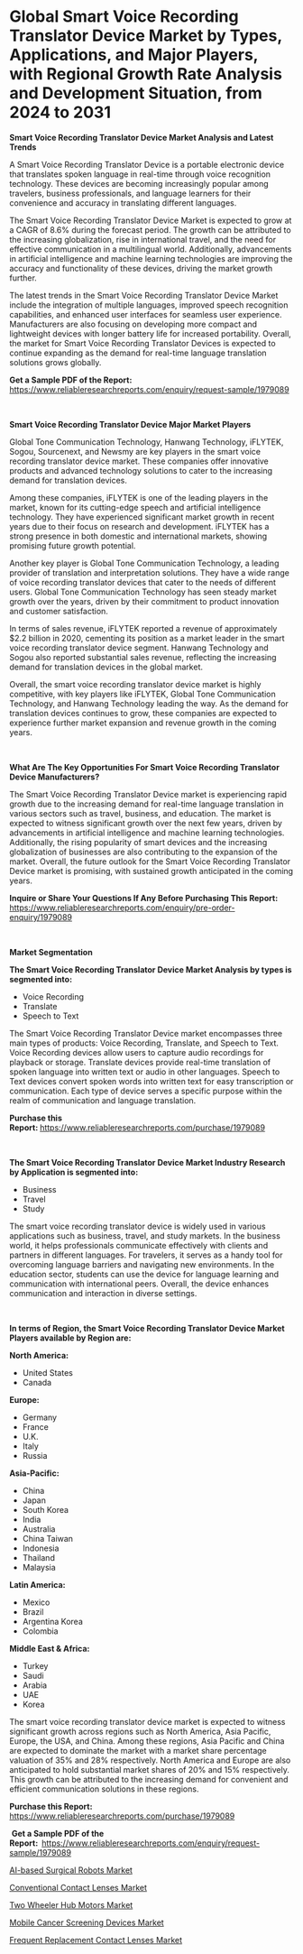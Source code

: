 <p><h1>Global Smart Voice Recording Translator Device Market by Types, Applications, and Major Players, with Regional Growth Rate Analysis and Development Situation, from 2024 to 2031</h1></p><p><strong>Smart Voice Recording Translator Device Market Analysis and Latest Trends</strong></p>
<p><p>A Smart Voice Recording Translator Device is a portable electronic device that translates spoken language in real-time through voice recognition technology. These devices are becoming increasingly popular among travelers, business professionals, and language learners for their convenience and accuracy in translating different languages.</p><p>The Smart Voice Recording Translator Device Market is expected to grow at a CAGR of 8.6% during the forecast period. The growth can be attributed to the increasing globalization, rise in international travel, and the need for effective communication in a multilingual world. Additionally, advancements in artificial intelligence and machine learning technologies are improving the accuracy and functionality of these devices, driving the market growth further.</p><p>The latest trends in the Smart Voice Recording Translator Device Market include the integration of multiple languages, improved speech recognition capabilities, and enhanced user interfaces for seamless user experience. Manufacturers are also focusing on developing more compact and lightweight devices with longer battery life for increased portability. Overall, the market for Smart Voice Recording Translator Devices is expected to continue expanding as the demand for real-time language translation solutions grows globally.</p></p>
<p><strong>Get a Sample PDF of the Report:&nbsp;</strong> <a href="https://www.reliableresearchreports.com/enquiry/request-sample/1979089">https://www.reliableresearchreports.com/enquiry/request-sample/1979089</a></p>
<p>&nbsp;</p>
<p><strong>Smart Voice Recording Translator Device Major Market Players</strong></p>
<p><p>Global Tone Communication Technology, Hanwang Technology, iFLYTEK, Sogou, Sourcenext, and Newsmy are key players in the smart voice recording translator device market. These companies offer innovative products and advanced technology solutions to cater to the increasing demand for translation devices.</p><p>Among these companies, iFLYTEK is one of the leading players in the market, known for its cutting-edge speech and artificial intelligence technology. They have experienced significant market growth in recent years due to their focus on research and development. iFLYTEK has a strong presence in both domestic and international markets, showing promising future growth potential.</p><p>Another key player is Global Tone Communication Technology, a leading provider of translation and interpretation solutions. They have a wide range of voice recording translator devices that cater to the needs of different users. Global Tone Communication Technology has seen steady market growth over the years, driven by their commitment to product innovation and customer satisfaction.</p><p>In terms of sales revenue, iFLYTEK reported a revenue of approximately $2.2 billion in 2020, cementing its position as a market leader in the smart voice recording translator device segment. Hanwang Technology and Sogou also reported substantial sales revenue, reflecting the increasing demand for translation devices in the global market.</p><p>Overall, the smart voice recording translator device market is highly competitive, with key players like iFLYTEK, Global Tone Communication Technology, and Hanwang Technology leading the way. As the demand for translation devices continues to grow, these companies are expected to experience further market expansion and revenue growth in the coming years.</p></p>
<p>&nbsp;</p>
<p><strong>What Are The Key Opportunities For Smart Voice Recording Translator Device Manufacturers?</strong></p>
<p><p>The Smart Voice Recording Translator Device market is experiencing rapid growth due to the increasing demand for real-time language translation in various sectors such as travel, business, and education. The market is expected to witness significant growth over the next few years, driven by advancements in artificial intelligence and machine learning technologies. Additionally, the rising popularity of smart devices and the increasing globalization of businesses are also contributing to the expansion of the market. Overall, the future outlook for the Smart Voice Recording Translator Device market is promising, with sustained growth anticipated in the coming years.</p></p>
<p><strong>Inquire or Share Your Questions If Any Before Purchasing This Report:</strong> <a href="https://www.reliableresearchreports.com/enquiry/pre-order-enquiry/1979089">https://www.reliableresearchreports.com/enquiry/pre-order-enquiry/1979089</a></p>
<p>&nbsp;</p>
<p><strong>Market Segmentation</strong></p>
<p><strong>The Smart Voice Recording Translator Device Market Analysis by types is segmented into:</strong></p>
<p><ul><li>Voice Recording</li><li>Translate</li><li>Speech to Text</li></ul></p>
<p><p>The Smart Voice Recording Translator Device market encompasses three main types of products: Voice Recording, Translate, and Speech to Text. Voice Recording devices allow users to capture audio recordings for playback or storage. Translate devices provide real-time translation of spoken language into written text or audio in other languages. Speech to Text devices convert spoken words into written text for easy transcription or communication. Each type of device serves a specific purpose within the realm of communication and language translation.</p></p>
<p><strong>Purchase this Report:&nbsp;</strong><a href="https://www.reliableresearchreports.com/purchase/1979089">https://www.reliableresearchreports.com/purchase/1979089</a></p>
<p>&nbsp;</p>
<p><strong>The Smart Voice Recording Translator Device Market Industry Research by Application is segmented into:</strong></p>
<p><ul><li>Business</li><li>Travel</li><li>Study</li></ul></p>
<p><p>The smart voice recording translator device is widely used in various applications such as business, travel, and study markets. In the business world, it helps professionals communicate effectively with clients and partners in different languages. For travelers, it serves as a handy tool for overcoming language barriers and navigating new environments. In the education sector, students can use the device for language learning and communication with international peers. Overall, the device enhances communication and interaction in diverse settings.</p></p>
<p>&nbsp;</p>
<p><strong>In terms of Region, the Smart Voice Recording Translator Device Market Players available by Region are:</strong></p>
<p>
    <p> <strong> North America: </strong>
        <ul>
            <li>United States</li>
            <li>Canada</li>
        </ul>
        </p> 
    <p> <strong> Europe: </strong>
        <ul>
            <li>Germany</li>
            <li>France</li>
            <li>U.K.</li>
            <li>Italy</li>
            <li>Russia</li>
        </ul>
        </p> 
    <p> <strong> Asia-Pacific: </strong>
        <ul>
            <li>China</li>
            <li>Japan</li>
            <li>South Korea</li>
            <li>India</li>
            <li>Australia</li>
            <li>China Taiwan</li>
            <li>Indonesia</li>
            <li>Thailand</li>
            <li>Malaysia</li>
        </ul>
        </p> 
    <p> <strong> Latin America: </strong>
        <ul>
            <li>Mexico</li>
            <li>Brazil</li>
            <li>Argentina Korea</li>
            <li>Colombia</li>
        </ul>
        </p> 
    <p> <strong> Middle East & Africa: </strong>
        <ul>
            <li>Turkey</li>
            <li>Saudi</li>
            <li>Arabia</li>
            <li>UAE</li>
            <li>Korea</li>
        </ul>
    </p>
    </p>
<p><p>The smart voice recording translator device market is expected to witness significant growth across regions such as North America, Asia Pacific, Europe, the USA, and China. Among these regions, Asia Pacific and China are expected to dominate the market with a market share percentage valuation of 35% and 28% respectively. North America and Europe are also anticipated to hold substantial market shares of 20% and 15% respectively. This growth can be attributed to the increasing demand for convenient and efficient communication solutions in these regions.</p></p>
<p><strong>Purchase this Report: </strong><a href="https://www.reliableresearchreports.com/purchase/1979089">https://www.reliableresearchreports.com/purchase/1979089</a></p>
<p>&nbsp;<strong>Get a Sample PDF of the Report:&nbsp;&nbsp;</strong><a href="https://www.reliableresearchreports.com/enquiry/request-sample/1979089">https://www.reliableresearchreports.com/enquiry/request-sample/1979089</a></p>
<p><strong></strong></p>
<p><p><a href="https://sudsy-motorcycle-bbc.notion.site/AI-based-Surgical-Robots-Market-Size-Growth-and-Forecast-from-2024-2031-2896bc50327e46c7be771639a183ac4f">AI-based Surgical Robots Market</a></p><p><a href="https://view.publitas.com/reportprime-1/conventional-contact-lenses-market-size-growing-and-forecasted-for-period-from-2024-2031-and-provides-complete-market-analysis-of-this-market/">Conventional Contact Lenses Market</a></p><p><a href="https://meowing-canidae-761.notion.site/Two-Wheeler-Hub-Motors-Market-Offers-Provide-Insightful-Data-for-the-Time-Period-from-2024-to-2031-a-4e410c59bbc647e387ccfbcd38bea74c">Two Wheeler Hub Motors Market</a></p><p><a href="https://military-diascia-e68.notion.site/Mobile-Cancer-Screening-Devices-Market-Size-Share-Trends-Analysis-Report-By-Material-By-Type-By-3b653c71e5194312ae2c3d1a5f16ca12">Mobile Cancer Screening Devices Market</a></p><p><a href="https://view.publitas.com/reportprime-1/frequent-replacement-contact-lenses-market-size-global-industry-overview-market-segmentation-and-forecast-2024-to-2031/">Frequent Replacement Contact Lenses Market</a></p></p>